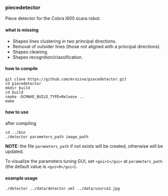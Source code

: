 ### piecedetector
Piece detector for the Cobra i600 scara robot.

#### what is missing
- Shapes lines clustering in two principal directions.
- Removal of outsider lines (those not aligned with a principal directions).
- Shapes cleaning.
- Shapes recognition/classification.

#### how to compile
```
git clone https://github.com/mruizve/piecedetector.git
cd piecedetector
mkdir build
cd build
cmake -DCMAKE_BUILD_TYPE=Release ..
make
```

#### how to use
after compiling
```
cd ../bin
./detector parameters_path image_path
```
**NOTE**: the file ``parameters_path`` if not exists will be created, otherwise will be updated.

To visualize the parameters tuning GUI, set ``<gui>1</gui>`` at ``parameters_path`` (the default value is ``<gui>0</gui>``).

#### example usage
```
./detector ../data/detector.xml ../data/source2.jpg
```
